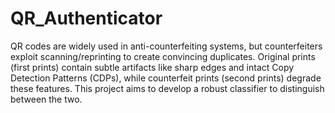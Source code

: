 # QR_Authenticator
 QR codes are widely used in anti-counterfeiting systems, but counterfeiters exploit scanning/reprinting to create convincing duplicates. Original prints (first prints) contain subtle artifacts like sharp edges and intact Copy Detection Patterns (CDPs), while counterfeit prints (second prints) degrade these features. This project aims to develop a robust classifier to distinguish between the two.
